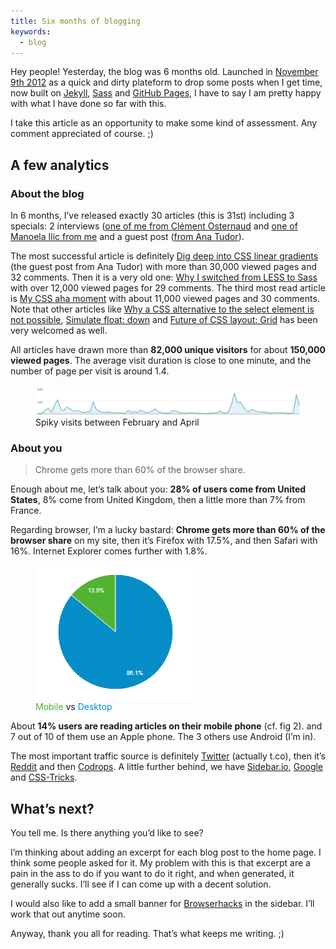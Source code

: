 ```yaml
---
title: Six months of blogging
keywords:
  - blog
---
```


Hey people! Yesterday, the blog was 6 months old. Launched in [November 9th 2012](/2012/11/09/site-redesign-new-blog/) as a quick and dirty plateform to drop some posts when I get time, now built on [Jekyll](https://jekyllrb.com/), [Sass](https://sass-lang.com/) and [GitHub Pages](https://github.com/HugoGiraudel/hugogiraudel.github.com), I have to say I am pretty happy with what I have done so far with this.

I take this article as an opportunity to make some kind of assessment. Any comment appreciated of course. ;)

## A few analytics

### About the blog

In 6 months, I’ve released exactly 30 articles (this is 31st) including 3 specials: 2 interviews ([one of me from Clément Osternaud](/2013/04/23/interview-by-clement-osternaud/) and [one of Manoela Ilic from me](/2013/03/11/interview-with-manoela-ilic/) and a guest post ([from Ana Tudor](/2013/02/04/dig-deep-into-css-gradients/)).

The most successful article is definitely [Dig deep into CSS linear gradients](/2013/02/04/dig-deep-into-css-gradients/) (the guest post from Ana Tudor) with more than 30,000 viewed pages and 32 comments. Then it is a very old one: [Why I switched from LESS to Sass](/2012/11/13/why-i-switch-from-less-to-sass/) with over 12,000 viewed pages for 29 comments. The third most read article is [My CSS aha moment](/2013/04/30/my-css-aha-moment/) with about 11,000 viewed pages and 30 comments. Note that other articles like [Why a CSS alternative to the select element is not possible](/2013/04/08/why-a-css-alternative-to-select-is-impossible/), [Simulate float: down](/2013/01/28/simulate-float-down/) and [Future of CSS layout: Grid](/2013/04/04/future-of-css-layout-css-grid/) has been very welcomed as well.

All articles have drawn more than **82,000 unique visitors** for about **150,000 viewed pages**. The average visit duration is close to one minute, and the number of page per visit is around 1.4.

<figure class="figure">
<img src="/assets/images/six-months-blogging/visits.jpg" alt="">
<figcaption>Spiky visits between February and April</figcaption>
</figure>

### About you

> Chrome gets more than 60% of the browser share.

Enough about me, let’s talk about you: **28% of users come from United States**, 8% come from United Kingdom, then a little more than 7% from France.

Regarding browser, I’m a lucky bastard: **Chrome gets more than 60% of the browser share** on my site, then it’s Firefox with 17.5%, and then Safari with 16%. Internet Explorer comes further with 1.8%.

<figure class="figure">
<img src="/assets/images/six-months-blogging/mobile-vs-desktop.png" alt="">
<figcaption><span style="color: #50b432">Mobile</span> vs <span style="color: #058dc7">Desktop</span></figcaption>
</figure>

About **14% users are reading articles on their mobile phone** (cf. fig 2). and 7 out of 10 of them use an Apple phone. The 3 others use Android (I’m in).

The most important traffic source is definitely [Twitter](https://twitter.com) (actually t.co), then it’s [Reddit](https://reddit.com) and then [Codrops](https://tympanus.com/codrops/). A little further behind, we have [Sidebar.io](https://sidebar.io), [Google](https://google.com) and [CSS-Tricks](https://css-tricks.com).

## What’s next?

You tell me. Is there anything you’d like to see?

I’m thinking about adding an excerpt for each blog post to the home page. I think some people asked for it. My problem with this is that excerpt are a pain in the ass to do if you want to do it right, and when generated, it generally sucks. I’ll see if I can come up with a decent solution.

I would also like to add a small banner for [Browserhacks](http://browserhacks.com) in the sidebar. I’ll work that out anytime soon.

Anyway, thank you all for reading. That’s what keeps me writing. ;)

